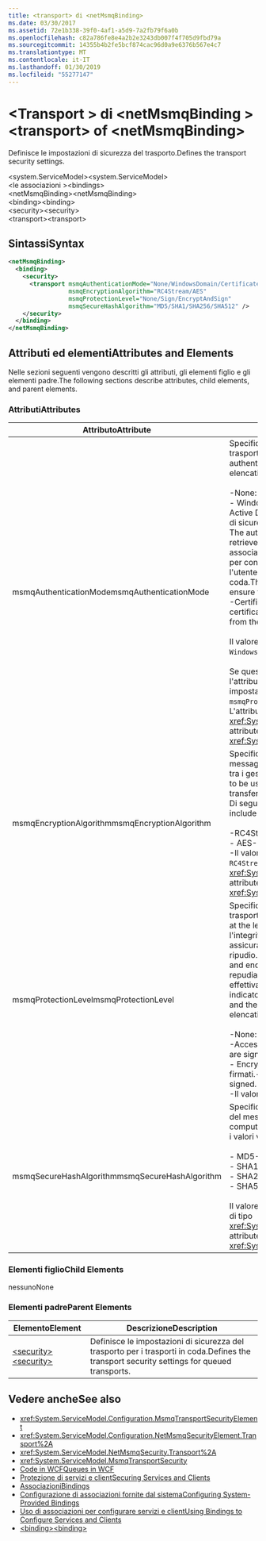 ```yaml
---
title: <transport> di <netMsmqBinding>
ms.date: 03/30/2017
ms.assetid: 72e1b338-39f0-4af1-a5d9-7a2fb79f6a0b
ms.openlocfilehash: c82a786fe8e4a2b2e3243db007f4f705d9fbd79a
ms.sourcegitcommit: 14355b4b2fe5bcf874cac96d0a9e6376b567e4c7
ms.translationtype: MT
ms.contentlocale: it-IT
ms.lasthandoff: 01/30/2019
ms.locfileid: "55277147"
---
```

# <a name="transport-of-netmsmqbinding"></a><span data-ttu-id="64ba3-102">\<Transport > di \<netMsmqBinding ></span><span class="sxs-lookup"><span data-stu-id="64ba3-102">\<transport> of \<netMsmqBinding></span></span>
<span data-ttu-id="64ba3-103">Definisce le impostazioni di sicurezza del trasporto.</span><span class="sxs-lookup"><span data-stu-id="64ba3-103">Defines the transport security settings.</span></span>  
  
 <span data-ttu-id="64ba3-104">\<system.ServiceModel></span><span class="sxs-lookup"><span data-stu-id="64ba3-104">\<system.ServiceModel></span></span>  
<span data-ttu-id="64ba3-105">\<le associazioni ></span><span class="sxs-lookup"><span data-stu-id="64ba3-105">\<bindings></span></span>  
<span data-ttu-id="64ba3-106">\<netMsmqBinding></span><span class="sxs-lookup"><span data-stu-id="64ba3-106">\<netMsmqBinding></span></span>  
<span data-ttu-id="64ba3-107">\<binding></span><span class="sxs-lookup"><span data-stu-id="64ba3-107">\<binding></span></span>  
<span data-ttu-id="64ba3-108">\<security></span><span class="sxs-lookup"><span data-stu-id="64ba3-108">\<security></span></span>  
<span data-ttu-id="64ba3-109">\<transport></span><span class="sxs-lookup"><span data-stu-id="64ba3-109">\<transport></span></span>  
  
## <a name="syntax"></a><span data-ttu-id="64ba3-110">Sintassi</span><span class="sxs-lookup"><span data-stu-id="64ba3-110">Syntax</span></span>  
  
```xml  
<netMsmqBinding>
  <binding>
    <security>
      <transport msmqAuthenticationMode="None/WindowsDomain/Certificate"
                 msmqEncryptionAlgorithm="RC4Stream/AES"
                 msmqProtectionLevel="None/Sign/EncryptAndSign"
                 msmqSecureHashAlgorithm="MD5/SHA1/SHA256/SHA512" />
    </security>
  </binding>
</netMsmqBinding>
```  
  
## <a name="attributes-and-elements"></a><span data-ttu-id="64ba3-111">Attributi ed elementi</span><span class="sxs-lookup"><span data-stu-id="64ba3-111">Attributes and Elements</span></span>  
 <span data-ttu-id="64ba3-112">Nelle sezioni seguenti vengono descritti gli attributi, gli elementi figlio e gli elementi padre.</span><span class="sxs-lookup"><span data-stu-id="64ba3-112">The following sections describe attributes, child elements, and parent elements.</span></span>  
  
### <a name="attributes"></a><span data-ttu-id="64ba3-113">Attributi</span><span class="sxs-lookup"><span data-stu-id="64ba3-113">Attributes</span></span>  
  
|<span data-ttu-id="64ba3-114">Attributo</span><span class="sxs-lookup"><span data-stu-id="64ba3-114">Attribute</span></span>|<span data-ttu-id="64ba3-115">Descrizione</span><span class="sxs-lookup"><span data-stu-id="64ba3-115">Description</span></span>|  
|---------------|-----------------|  
|<span data-ttu-id="64ba3-116">msmqAuthenticationMode</span><span class="sxs-lookup"><span data-stu-id="64ba3-116">msmqAuthenticationMode</span></span>|<span data-ttu-id="64ba3-117">Specifica come deve essere autenticato il messaggio dal trasporto MSMQ.</span><span class="sxs-lookup"><span data-stu-id="64ba3-117">Specifies how the message must be authenticated by the MSMQ transport.</span></span> <span data-ttu-id="64ba3-118">Di seguito vengono elencati i valori validi:</span><span class="sxs-lookup"><span data-stu-id="64ba3-118">Valid values include the following:</span></span><br /><br /> <span data-ttu-id="64ba3-119">-None: Nessuna autenticazione.</span><span class="sxs-lookup"><span data-stu-id="64ba3-119">-   None: No authentication.</span></span><br /><span data-ttu-id="64ba3-120">-   WindowsDomain: Il meccanismo di autenticazione Usa Active Directory per recuperare il certificato X.509 per l'ID di sicurezza associata al messaggio.</span><span class="sxs-lookup"><span data-stu-id="64ba3-120">-   WindowsDomain: The authentication mechanism uses Active Directory to retrieve the X.509 certificate for the security identifier associated with the message.</span></span> <span data-ttu-id="64ba3-121">Questo viene quindi utilizzo per controllare l'ACL della coda in modo da garantire che l'utente disponga dell'autorizzazione per scrivere sulla coda.</span><span class="sxs-lookup"><span data-stu-id="64ba3-121">This is then used to check the ACL of the queue to ensure the user has write permission for the queue.</span></span><br /><span data-ttu-id="64ba3-122">-Certificato: Il canale recupera il certificato dall'archivio certificati.</span><span class="sxs-lookup"><span data-stu-id="64ba3-122">-   Certificate: The channel retrieves the certificate from the certificate store.</span></span><br /><br /> <span data-ttu-id="64ba3-123">Il valore predefinito è `WindowsDomain`.</span><span class="sxs-lookup"><span data-stu-id="64ba3-123">The default is `WindowsDomain`.</span></span><br /><br /> <span data-ttu-id="64ba3-124">Se questo attributo viene impostato su `None`, anche l'attributo dell'attributo `msmqProtectionLevel` deve essere impostato su `None`.</span><span class="sxs-lookup"><span data-stu-id="64ba3-124">If this attribute is set to `None`, the `msmqProtectionLevel` attribute must also be set to `None`.</span></span> <span data-ttu-id="64ba3-125">L'attributo è di tipo <xref:System.ServiceModel.MsmqAuthenticationMode>.</span><span class="sxs-lookup"><span data-stu-id="64ba3-125">This attribute is of type <xref:System.ServiceModel.MsmqAuthenticationMode></span></span>|  
|<span data-ttu-id="64ba3-126">msmqEncryptionAlgorithm</span><span class="sxs-lookup"><span data-stu-id="64ba3-126">msmqEncryptionAlgorithm</span></span>|<span data-ttu-id="64ba3-127">Specifica l'algoritmo da usare per la crittografia del messaggio in transito durante il trasferimento dei messaggi tra i gestori della coda dei messaggi.</span><span class="sxs-lookup"><span data-stu-id="64ba3-127">Specifies the algorithm to be used for message encryption on the wire when transferring messages between message queue managers.</span></span> <span data-ttu-id="64ba3-128">Di seguito vengono elencati i valori validi:</span><span class="sxs-lookup"><span data-stu-id="64ba3-128">Valid values include the following:</span></span><br /><br /> <span data-ttu-id="64ba3-129">-RC4Stream</span><span class="sxs-lookup"><span data-stu-id="64ba3-129">-   RC4Stream</span></span><br /><span data-ttu-id="64ba3-130">-   AES</span><span class="sxs-lookup"><span data-stu-id="64ba3-130">-   AES</span></span><br /><span data-ttu-id="64ba3-131">-Il valore predefinito è `RC4Stream`.</span><span class="sxs-lookup"><span data-stu-id="64ba3-131">-   The default value is `RC4Stream`.</span></span> <span data-ttu-id="64ba3-132">L'attributo è di tipo <xref:System.ServiceModel.MsmqEncryptionAlgorithm>.</span><span class="sxs-lookup"><span data-stu-id="64ba3-132">This attribute is of type <xref:System.ServiceModel.MsmqEncryptionAlgorithm>.</span></span>|  
|<span data-ttu-id="64ba3-133">msmqProtectionLevel</span><span class="sxs-lookup"><span data-stu-id="64ba3-133">msmqProtectionLevel</span></span>|<span data-ttu-id="64ba3-134">Specifica il metodo di sicurezza dei messaggi al livello del trasporto MSMQ.</span><span class="sxs-lookup"><span data-stu-id="64ba3-134">Specifies the way messages are secured at the level of the MSMQ transport.</span></span> <span data-ttu-id="64ba3-135">La crittografia assicura l'integrità del messaggio, mentre la firma e la crittografa assicurano l'integrità del messaggio e il non ripudio.</span><span class="sxs-lookup"><span data-stu-id="64ba3-135">Encryption ensures message integrity, while sign and encrypt ensures both message integrity and non-repudiation.</span></span> <span data-ttu-id="64ba3-136">Ciò significa che il messaggio proviene effettivamente dal mittente e il mittente è quello indicato.</span><span class="sxs-lookup"><span data-stu-id="64ba3-136">That is, the message indeed came from the sender and the sender is who he says he is.</span></span> <span data-ttu-id="64ba3-137">Di seguito vengono elencati i valori validi:</span><span class="sxs-lookup"><span data-stu-id="64ba3-137">Valid values include the following:</span></span><br /><br /> <span data-ttu-id="64ba3-138">-None: Nessuna protezione.</span><span class="sxs-lookup"><span data-stu-id="64ba3-138">-   None: No protection.</span></span><br /><span data-ttu-id="64ba3-139">-Accesso: I messaggi vengono firmati.</span><span class="sxs-lookup"><span data-stu-id="64ba3-139">-   Sign: Messages are signed.</span></span><br /><span data-ttu-id="64ba3-140">-   EncryptAndSign: I messaggi vengono crittografati e firmati.</span><span class="sxs-lookup"><span data-stu-id="64ba3-140">-   EncryptAndSign: Messages are encrypted and signed.</span></span><br /><span data-ttu-id="64ba3-141">-Il valore predefinito è `Sign`.</span><span class="sxs-lookup"><span data-stu-id="64ba3-141">-   The default is `Sign`.</span></span>|  
|<span data-ttu-id="64ba3-142">msmqSecureHashAlgorithm</span><span class="sxs-lookup"><span data-stu-id="64ba3-142">msmqSecureHashAlgorithm</span></span>|<span data-ttu-id="64ba3-143">Specifica l'algoritmo hash da usare per il calcolo del digest del messaggio.</span><span class="sxs-lookup"><span data-stu-id="64ba3-143">Specifies the hash algorithm to be used for computing the message digest.</span></span> <span data-ttu-id="64ba3-144">Di seguito vengono elencati i valori validi:</span><span class="sxs-lookup"><span data-stu-id="64ba3-144">Valid values include the following:</span></span><br /><br /> <span data-ttu-id="64ba3-145">-   MD5</span><span class="sxs-lookup"><span data-stu-id="64ba3-145">-   MD5</span></span><br /><span data-ttu-id="64ba3-146">-   SHA1</span><span class="sxs-lookup"><span data-stu-id="64ba3-146">-   SHA1</span></span><br /><span data-ttu-id="64ba3-147">-   SHA256</span><span class="sxs-lookup"><span data-stu-id="64ba3-147">-   SHA256</span></span><br /><span data-ttu-id="64ba3-148">-   SHA512</span><span class="sxs-lookup"><span data-stu-id="64ba3-148">-   SHA512</span></span><br /><br /> <span data-ttu-id="64ba3-149">Il valore predefinito è `SHA1`.</span><span class="sxs-lookup"><span data-stu-id="64ba3-149">The default is `SHA1`.</span></span> <span data-ttu-id="64ba3-150">L'attributo è di tipo <xref:System.ServiceModel.MsmqSecureHashAlgorithm>.</span><span class="sxs-lookup"><span data-stu-id="64ba3-150">This attribute is of type <xref:System.ServiceModel.MsmqSecureHashAlgorithm>.</span></span>|  
  
### <a name="child-elements"></a><span data-ttu-id="64ba3-151">Elementi figlio</span><span class="sxs-lookup"><span data-stu-id="64ba3-151">Child Elements</span></span>  
 <span data-ttu-id="64ba3-152">nessuno</span><span class="sxs-lookup"><span data-stu-id="64ba3-152">None</span></span>  
  
### <a name="parent-elements"></a><span data-ttu-id="64ba3-153">Elementi padre</span><span class="sxs-lookup"><span data-stu-id="64ba3-153">Parent Elements</span></span>  
  
|<span data-ttu-id="64ba3-154">Elemento</span><span class="sxs-lookup"><span data-stu-id="64ba3-154">Element</span></span>|<span data-ttu-id="64ba3-155">Descrizione</span><span class="sxs-lookup"><span data-stu-id="64ba3-155">Description</span></span>|  
|-------------|-----------------|  
|[<span data-ttu-id="64ba3-156">\<security></span><span class="sxs-lookup"><span data-stu-id="64ba3-156">\<security></span></span>](../../../../../docs/framework/configure-apps/file-schema/wcf/security-of-netmsmqbinding.md)|<span data-ttu-id="64ba3-157">Definisce le impostazioni di sicurezza del trasporto per i trasporti in coda.</span><span class="sxs-lookup"><span data-stu-id="64ba3-157">Defines the transport security settings for queued transports.</span></span>|  
  
## <a name="see-also"></a><span data-ttu-id="64ba3-158">Vedere anche</span><span class="sxs-lookup"><span data-stu-id="64ba3-158">See also</span></span>
- <xref:System.ServiceModel.Configuration.MsmqTransportSecurityElement>
- <xref:System.ServiceModel.Configuration.NetMsmqSecurityElement.Transport%2A>
- <xref:System.ServiceModel.NetMsmqSecurity.Transport%2A>
- <xref:System.ServiceModel.MsmqTransportSecurity>
- [<span data-ttu-id="64ba3-159">Code in WCF</span><span class="sxs-lookup"><span data-stu-id="64ba3-159">Queues in WCF</span></span>](../../../../../docs/framework/wcf/feature-details/queues-in-wcf.md)
- [<span data-ttu-id="64ba3-160">Protezione di servizi e client</span><span class="sxs-lookup"><span data-stu-id="64ba3-160">Securing Services and Clients</span></span>](../../../../../docs/framework/wcf/feature-details/securing-services-and-clients.md)
- [<span data-ttu-id="64ba3-161">Associazioni</span><span class="sxs-lookup"><span data-stu-id="64ba3-161">Bindings</span></span>](../../../../../docs/framework/wcf/bindings.md)
- [<span data-ttu-id="64ba3-162">Configurazione di associazioni fornite dal sistema</span><span class="sxs-lookup"><span data-stu-id="64ba3-162">Configuring System-Provided Bindings</span></span>](../../../../../docs/framework/wcf/feature-details/configuring-system-provided-bindings.md)
- [<span data-ttu-id="64ba3-163">Uso di associazioni per configurare servizi e client</span><span class="sxs-lookup"><span data-stu-id="64ba3-163">Using Bindings to Configure Services and Clients</span></span>](../../../../../docs/framework/wcf/using-bindings-to-configure-services-and-clients.md)
- [<span data-ttu-id="64ba3-164">\<binding></span><span class="sxs-lookup"><span data-stu-id="64ba3-164">\<binding></span></span>](../../../../../docs/framework/misc/binding.md)
